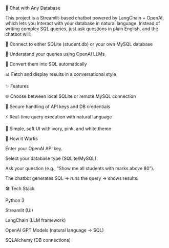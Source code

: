🦜 Chat with Any Database

This project is a Streamlit-based chatbot powered by LangChain + OpenAI, which lets you interact with your database in natural language.
Instead of writing complex SQL queries, just ask questions in plain English, and the chatbot will:

🔗 Connect to either SQLite (student.db) or your own MySQL database

💬 Understand your queries using OpenAI LLMs

📝 Convert them into SQL automatically

📊 Fetch and display results in a conversational style

✨ Features

🌐 Choose between local SQLite or remote MySQL connection

🔑 Secure handling of API keys and DB credentials

⚡ Real-time query execution with natural language

🎨 Simple, soft UI with ivory, pink, and white theme

🚀 How it Works

Enter your OpenAI API key.

Select your database type (SQLite/MySQL).

Ask your question (e.g., “Show me all students with marks above 80”).

The chatbot generates SQL → runs the query → shows results.

🛠️ Tech Stack

Python 3

Streamlit (UI)

LangChain (LLM framework)

OpenAI GPT Models (natural language → SQL)

SQLAlchemy (DB connections)